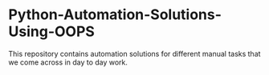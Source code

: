 # Python-Automation-Solutions-Using-OOPS
This repository contains automation solutions for different manual tasks that we come across in day to day work.
